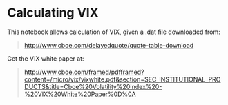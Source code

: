 # Calculating VIX

This notebook allows calculation of VIX, given a .dat file downloaded from:

> http://www.cboe.com/delayedquote/quote-table-download

Get the VIX white paper at:
> http://www.cboe.com/framed/pdfframed?content=/micro/vix/vixwhite.pdf&section=SEC_INSTITUTIONAL_PRODUCTS&title=Cboe%20Volatility%20Index%20-%20VIX%20White%20Paper%0D%0A
